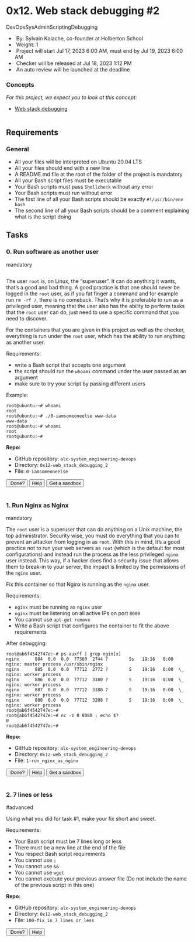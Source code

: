 <h1>0x12. Web stack debugging #2</h1>
<div>
    <div>DevOpsSysAdminScriptingDebugging</div>
</div>
<div>
    <ul>
        <li>&nbsp;By:&nbsp;Sylvain Kalache, co-founder at Holberton School</li>
        <li>&nbsp;Weight:&nbsp;1</li>
        <li>&nbsp;Project will start&nbsp;<span title="">Jul 17, 2023 6:00 AM</span>, must end by&nbsp;<span title="">Jul 19, 2023 6:00 AM</span></li>
        <li>&nbsp;Checker&nbsp;will be&nbsp;released at&nbsp;<span title="">Jul 18, 2023 1:12 PM</span></li>
        <li>&nbsp;An auto review will be launched at the deadline</li>
    </ul>
</div>
<div>
    <div>
        <h3>Concepts</h3>
    </div>
    <div>
        <p><em>For this project, we expect you to look at this concept:</em></p>
        <ul>
            <li><a href="https://intranet.alxswe.com/concepts/68">Web stack debugging</a></li>
        </ul>
    </div>
</div>
<div>
    <div>
        <p><img src="https://s3.amazonaws.com/intranet-projects-files/holbertonschool-sysadmin_devops/287/99littlebugsinthecode-holberton.jpg" alt=""></p>
        <h2>Requirements</h2>
        <h3>General</h3>
        <ul>
            <li>All your files will be interpreted on Ubuntu 20.04 LTS</li>
            <li>All your files should end with a new line</li>
            <li>A README.md file at the root of the folder of the project is mandatory</li>
            <li>All your Bash script files must be executable</li>
            <li>Your Bash scripts must pass&nbsp;<code>Shellcheck</code> without any error</li>
            <li>Your Bash scripts must run without error</li>
            <li>The first line of all your Bash scripts should be exactly&nbsp;<code>#!/usr/bin/env bash</code></li>
            <li>The second line of all your Bash scripts should be a comment explaining what is the script doing</li>
        </ul>
    </div>
</div>
<h2>Tasks</h2>
<div>
    <div>
        <div>
            <h3>0. Run software as another user</h3>
            <div>mandatory</div>
        </div>
        <div>
            <p><img src="https://s3.amazonaws.com/alx-intranet.hbtn.io/uploads/medias/2020/9/eaeff07a715ff880b1ceb8e863a1d141a74a7f85.png?X-Amz-Algorithm=AWS4-HMAC-SHA256&X-Amz-Credential=AKIARDDGGGOUSBVO6H7D%2F20230717%2Fus-east-1%2Fs3%2Faws4_request&X-Amz-Date=20230717T133725Z&X-Amz-Expires=86400&X-Amz-SignedHeaders=host&X-Amz-Signature=dbfae0bd38ead5c3b49f7a7763812a066f9fb9945fd31df703705688075fb4f6" alt=""></p>
            <p>The user&nbsp;<code>root</code> is, on Linux, the &ldquo;superuser&rdquo;. It can do anything it wants, that&rsquo;s a good and bad thing. A good practice is that one should never be logged in the&nbsp;<code>root</code> user, as if you fat finger a command and for example run&nbsp;<code>rm -rf /</code>, there is no comeback. That&rsquo;s why it is preferable to run as a privileged user, meaning that the user also has the ability to perform tasks that the&nbsp;<code>root</code> user can do, just need to use a specific command that you need to discover.</p>
            <p>For the containers that you are given in this project as well as the checker, everything is run under the&nbsp;<code>root</code> user, which has the ability to run anything as another user.</p>
            <p>Requirements:</p>
            <ul>
                <li>write a Bash script that accepts one argument</li>
                <li>the script should run the&nbsp;<code>whoami</code> command under the user passed as an argument</li>
                <li>make sure to try your script by passing different users</li>
            </ul>
            <p>Example:</p>
            <pre><code>root@ubuntu:~# whoami
root
root@ubuntu:~# ./0-iamsomeoneelse www-data
www-data
root@ubuntu:~# whoami
root
root@ubuntu:~#
</code></pre>
        </div>
        <div>
            <div>
                <p><strong>Repo:</strong></p>
                <ul>
                    <li>GitHub repository:&nbsp;<code>alx-system_engineering-devops</code></li>
                    <li>Directory:&nbsp;<code>0x12-web_stack_debugging_2</code></li>
                    <li>File:&nbsp;<code>0-iamsomeoneelse</code></li>
                </ul>
            </div>
        </div>
        <div>
            <div>
                <div><button>&nbsp;Done?</button> <button>Help</button> <button>Get a sandbox</button></div>
                <div><br></div>
            </div>
        </div>
    </div>
</div>
<div>
    <div>
        <div>
            <h3>1. Run Nginx as Nginx</h3>
            <div>mandatory</div>
        </div>
        <div>
            <p>The&nbsp;<code>root</code> user is a superuser that can do anything on a Unix machine, the top administrator. Security wise, you must do everything that you can to prevent an attacker from logging in as&nbsp;<code>root</code>. With this in mind, it&rsquo;s a good practice not to run your web servers as&nbsp;<code>root</code> (which is the default for most configurations) and instead run the process as the less privileged&nbsp;<code>nginx</code> user instead. This way, if a hacker does find a security issue that allows them to break-in to your server, the impact is limited by the permissions of the&nbsp;<code>nginx</code> user.</p>
            <p>Fix this container so that Nginx is running as the&nbsp;<code>nginx</code> user.</p>
            <p>Requirements:</p>
            <ul>
                <li><code>nginx</code> must be running as&nbsp;<code>nginx</code> user</li>
                <li><code>nginx</code> must be listening on all active IPs on port&nbsp;<code>8080</code></li>
                <li>You cannot use&nbsp;<code>apt-get remove</code></li>
                <li>Write a Bash script that configures the container to fit the above requirements</li>
            </ul>
            <p>After debugging:</p>
            <pre><code>root@ab6f4542747e:~# ps auxff | grep ngin[x]
nginx      884  0.0  0.0  77360  2744 ?        Ss   19:16   0:00 nginx: master process /usr/sbin/nginx
nginx      885  0.0  0.0  77712  2772 ?        S    19:16   0:00  \_ nginx: worker process
nginx      886  0.0  0.0  77712  3180 ?        S    19:16   0:00  \_ nginx: worker process
nginx      887  0.0  0.0  77712  3180 ?        S    19:16   0:00  \_ nginx: worker process
nginx      888  0.0  0.0  77712  3208 ?        S    19:16   0:00  \_ nginx: worker process
root@ab6f4542747e:~#
root@ab6f4542747e:~# nc -z 0 8080 ; echo $?
0
root@ab6f4542747e:~#
</code></pre>
        </div>
        <div>
            <div>
                <p><strong>Repo:</strong></p>
                <ul>
                    <li>GitHub repository:&nbsp;<code>alx-system_engineering-devops</code></li>
                    <li>Directory:&nbsp;<code>0x12-web_stack_debugging_2</code></li>
                    <li>File:&nbsp;<code>1-run_nginx_as_nginx</code></li>
                </ul>
            </div>
        </div>
        <div>
            <div>
                <div><button>&nbsp;Done?</button> <button>Help</button> <button>Get a sandbox</button></div>
                <div><br></div>
            </div>
        </div>
    </div>
</div>
<div>
    <div>
        <div>
            <h3>2. 7 lines or less</h3>
            <div>#advanced</div>
        </div>
        <div>
            <p>Using what you did for task #1, make your fix short and sweet.</p>
            <p>Requirements:</p>
            <ul>
                <li>Your Bash script must be 7 lines long or less</li>
                <li>There must be a new line at the end of the file</li>
                <li>You respect Bash script requirements</li>
                <li>You cannot use&nbsp;<code>;</code></li>
                <li>You cannot use&nbsp;<code>&amp;&amp;</code></li>
                <li>You cannot use&nbsp;<code>wget</code></li>
                <li>You cannot execute your previous answer file (Do not include the name of the previous script in this one)</li>
            </ul>
        </div>
        <div>
            <div>
                <p><strong>Repo:</strong></p>
                <ul>
                    <li>GitHub repository:&nbsp;<code>alx-system_engineering-devops</code></li>
                    <li>Directory:&nbsp;<code>0x12-web_stack_debugging_2</code></li>
                    <li>File:&nbsp;<code>100-fix_in_7_lines_or_less</code></li>
                </ul>
            </div>
        </div>
        <div>
            <div>
                <div><button>&nbsp;Done?</button> <button>Help</button>&nbsp;</div>
            </div>
        </div>
    </div>
</div>

